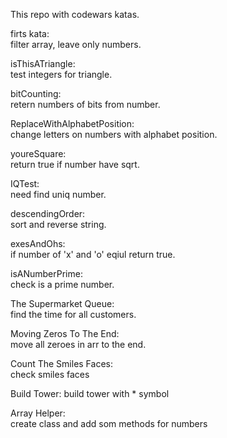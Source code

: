 This repo with codewars katas.  

firts kata:  
filter array, leave only numbers.  

isThisATriangle:  
test integers for triangle.

bitCounting:  
retern numbers of bits from number.

ReplaceWithAlphabetPosition:  
change letters on numbers with alphabet position.  

youreSquare:  
return true if number have sqrt.  

IQTest:  
need find uniq number.

descendingOrder:  
sort and reverse string.

exesAndOhs:  
if number of 'x' and 'o' eqiul return true.  

isANumberPrime:  
check is a prime number.  
  
The Supermarket Queue:  
find the time for all customers.  
  
Moving Zeros To The End:  
move all zeroes in arr to the end.  
  
Count The Smiles Faces:  
check smiles faces  
  
Build Tower: 
build tower with * symbol  
  
Array Helper:  
create class and add som methods for numbers  